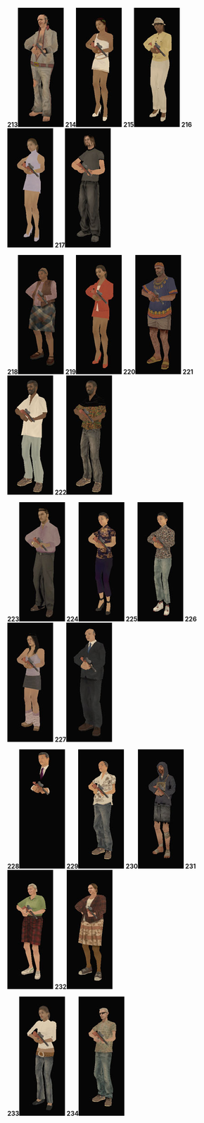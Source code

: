 **213**![Skinid213.jpg](/images/skinid213.jpg) **214**![Skinid214.jpg](/images/skinid214.jpg) **215**![Skinid215.jpg](/images/skinid215.jpg) **216**![Skinid216.jpg](/images/skinid216.jpg) **217**![Skinid217.jpg](/images/skinid217.jpg)

**218**![Skinid218.jpg](/images/skinid218.jpg) **219**![Skinid219.jpg](/images/skinid219.jpg) **220**![Skinid220.jpg](/images/skinid220.jpg) **221**![Skinid221.jpg](/images/skinid221.jpg) **222**![Skinid222.jpg](/images/skinid222.jpg)

**223**![Skinid223.jpg](/images/skinid223.jpg) **224**![Skinid224.jpg](/images/skinid224.jpg) **225**![Skinid225.jpg](/images/skinid225.jpg) **226**![Skinid226.jpg](/images/skinid226.jpg) **227**![Skinid227.jpg](/images/skinid227.jpg)

**228**![Skinid228.jpg](/images/skinid228.jpg) **229**![Skinid229.jpg](/images/skinid229.jpg) **230**![Skinid230.jpg](/images/skinid230.jpg) **231**![Skinid231.jpg](/images/skinid231.jpg) **232**![Skinid232.jpg](/images/skinid232.jpg)

**233**![Skinid233.jpg](/images/skinid233.jpg) **234**![Skinid234.jpg](/images/skinid234.jpg)
